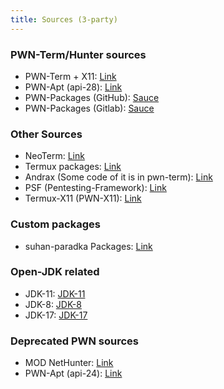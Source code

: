 ```yaml
---
title: Sources (3-party)
---
```


### PWN-Term/Hunter sources
* PWN-Term + X11: [Link](https://github.com/PWN-Term/PWN-Term)
* PWN-Apt (api-28): [Link](https://gitlab.com/pwn-hunter/apt-repository)
* PWN-Packages (GitHub): [Sauce](https://github.com/pwn-term)
* PWN-Packages (Gitlab): [Sauce](https://gitlab.com/pwn-hunter)

### Other Sources
* NeoTerm: [Link](https://github.com/NeoTerm/)
* Termux packages: [Link](https://github.com/termux/)
* Andrax (Some code of it is in pwn-term): [Link](https://gitlab.com/crk-mythical/andrax-hackers-platform-v5-2/)
* PSF (Pentesting-Framework): [Link](https://github.com/abhackerofficial/pentesting-framework)
* Termux-X11 (PWN-X11): [Link](https://github.com/termux/termux-x11)

### Custom packages
* suhan-paradka Packages: [Link](https://github.com/suhan-paradka)

### Open-JDK related
* JDK-11: [JDK-11](https://play.google.com/store/apps/details?id=ru.iiec.jvdroid)
* JDK-8: [JDK-8](https://github.com/Hax4us/java)
* JDK-17: [JDK-17](https://github.com/PWN-Term/PWN-Term/mobile)

### Deprecated PWN sources
* MOD NetHunter: [Link](https://gitlab.com/pwn-hunter/nethunter/nethunter-app)
* PWN-Apt (api-24): [Link](https://gitlab.com/Martinvlba/apt-repository)
